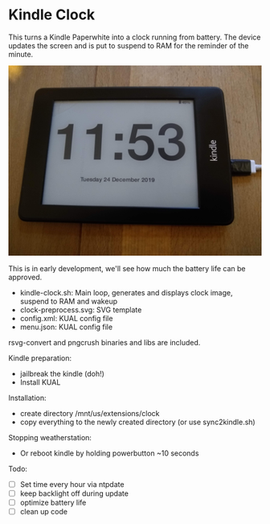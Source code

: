 # Kindle Clock

This turns a Kindle Paperwhite into a clock running from battery.
The device updates the screen and is put to suspend to RAM for the reminder of the minute.

![screenshot](./screenshot.jpg)

This is in early development, we'll see how much the battery life can be approved.

* kindle-clock.sh: Main loop, generates and displays clock image, suspend to RAM and wakeup
* clock-preprocess.svg: SVG template
* config.xml: KUAL config file
* menu.json: KUAL config file

rsvg-convert and pngcrush binaries and libs are included.

Kindle preparation:
* jailbreak the kindle (doh!)
* Install KUAL

Installation:
* create directory /mnt/us/extensions/clock
* copy everything to the newly created directory (or use sync2kindle.sh)

Stopping weatherstation:
* Or reboot kindle by holding powerbutton ~10 seconds

Todo:
* [ ] Set time every hour via ntpdate
* [ ] keep backlight off during update
* [ ] optimize battery life
* [ ] clean up code
